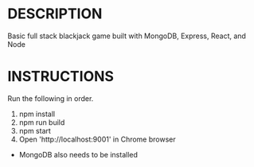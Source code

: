 # DESCRIPTION
Basic full stack blackjack game built with MongoDB, Express, React, and Node

# INSTRUCTIONS
Run the following in order.
1. npm install
2. npm run build
3. npm start
4. Open 'http://localhost:9001' in Chrome browser

* MongoDB also needs to be installed
